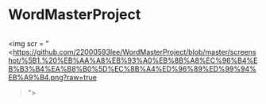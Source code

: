 # WordMasterProject

<img scr = "<https://github.com/22000593lee/WordMasterProject/blob/master/screenshot/%5B4.%20%EB%8B%A8%EC%96%B4%EC%B6%94%EA%B0%80%5D%EC%8B%A4%ED%96%89%ED%99%94%EB%A9%B4.png?raw=true>"> 

<img scr = "<https://github.com/22000593lee/WordMasterProject/blob/master/screenshot/%5B1.%20%EB%AA%A8%EB%93%A0%EB%8B%A8%EC%96%B4%EB%B3%B4%EA%B8%B0%5D%EC%8B%A4%ED%96%89%ED%99%94%EB%A9%B4.png?raw=true
>">

<img scr = "<https://github.com/22000593lee/WordMasterProject/blob/master/screenshot/%5B0.%20%EB%82%98%EA%B0%80%EA%B8%B0%5D%EC%8B%A4%ED%96%89%ED%99%94%EB%A9%B4.png?raw=true>">

